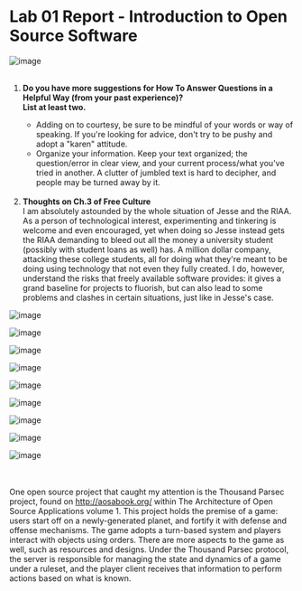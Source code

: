 # Lab 01 Report - Introduction to Open Source Software
![image](https://user-images.githubusercontent.com/60018973/149559549-63cd60ad-aeed-44a5-88ba-f0f07ee01267.png)
<br><br>

<ol type="1">
  <li><strong>Do you have more suggestions for How To Answer Questions in a Helpful Way (from your past experience)?<br>List at least two.</strong></li>
  <ul>
     <li>Adding on to courtesy, be sure to be mindful of your words or way of speaking. If you're looking for advice, don't try to be pushy and adopt a "karen" attitude.</li>
     <li>Organize your information. Keep your text organized; the question/error in clear view, and your current process/what you've tried in another. A clutter of jumbled text is hard to decipher, and people may be turned away by it.</li>
  </ul>
  <br>
  <li><strong>Thoughts on Ch.3 of Free Culture</strong></li>
  I am absolutely astounded by the whole situation of Jesse and the RIAA. As a person of technological interest, experimenting and tinkering is welcome and even encouraged, yet when doing so Jesse instead gets the RIAA demanding to bleed out all the money a university student (possibly with student loans as well) has. A million dollar company, attacking these college students, all for doing what they're meant to be doing using technology that not even they fully created. I do, however, understand the risks that freely available software provides: it gives a grand baseline for projects to fluorish, but can also lead to some problems and clashes in certain situations, just like in Jesse's case.
</ol>

![image](https://user-images.githubusercontent.com/60018973/149567447-a965e298-a65e-459a-bcfd-f23a337fe8c4.png)

![image](https://user-images.githubusercontent.com/60018973/149568501-f0e3de54-73d0-457e-af72-18a2c23e1701.png)

![image](https://user-images.githubusercontent.com/60018973/149568758-89458181-18bf-450d-a096-060078beb9fc.png)

![image](https://user-images.githubusercontent.com/60018973/149573104-83228f8b-945b-4c3b-8750-3b4d1065b9aa.png)

![image](https://user-images.githubusercontent.com/60018973/149573347-90929ea3-91ea-4fab-99d0-b1dd25ca8d83.png)

![image](https://user-images.githubusercontent.com/60018973/149573661-6972d084-fd08-4d29-8a5e-eaa492d51b52.png)

![image](https://user-images.githubusercontent.com/60018973/149575473-a982d471-e6b0-49df-974b-7ff81db08441.png)

![image](https://user-images.githubusercontent.com/60018973/149579894-a5b4b86e-e34b-496b-8221-9b4cfea45084.png)

![image](https://user-images.githubusercontent.com/60018973/149591059-3615593d-6dd2-488f-a2cd-82e25a26f488.png)

<br><br>
One open source project that caught my attention is the Thousand Parsec project, found on http://aosabook.org/ within The Architecture of Open Source Applications volume 1. This project holds the premise of a game: users start off on a newly-generated planet, and fortify it with defense and offense mechanisms. The game adopts a turn-based system and players interact with objects using orders. There are more aspects to the game as well, such as resources and designs. Under the Thousand Parsec protocol, the server is responsible for managing the state and dynamics of a game under a ruleset, and the player client receives that information to perform actions based on what is known.
